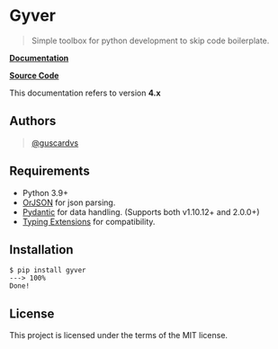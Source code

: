 # Gyver

> Simple toolbox for python development to skip code boilerplate.

[**Documentation**](https://guscardvs.github.io/gyver/)

[**Source Code**](https://github.com/guscardvs/gyver)

This documentation refers to version **4.x**

## Authors

> [@guscardvs](https://github.com/guscardvs)

## Requirements

* Python 3.9+
* [OrJSON](https://github.com/ijl/orjson) for json parsing.
* [Pydantic](https://docs.pydantic.dev) for data handling. (Supports both v1.10.12+ and 2.0.0+)
* [Typing Extensions](https://github.com/python/typing_extensions) for compatibility.



## Installation

<!-- termynal -->

```
$ pip install gyver
---> 100%
Done!
```

##  License

This project is licensed under the terms of the MIT license.
